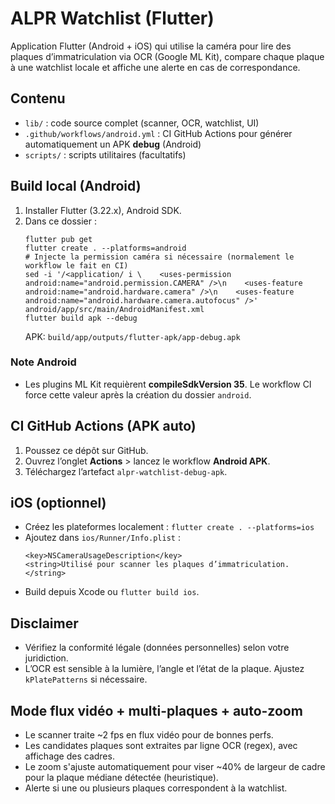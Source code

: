 # ALPR Watchlist (Flutter)

Application Flutter (Android + iOS) qui utilise la caméra pour lire des plaques d’immatriculation via OCR (Google ML Kit), compare chaque plaque à une watchlist locale et affiche une alerte en cas de correspondance.

## Contenu
- `lib/` : code source complet (scanner, OCR, watchlist, UI)
- `.github/workflows/android.yml` : CI GitHub Actions pour générer automatiquement un APK **debug** (Android)
- `scripts/` : scripts utilitaires (facultatifs)

## Build local (Android)
1. Installer Flutter (3.22.x), Android SDK.
2. Dans ce dossier :
   ```
   flutter pub get
   flutter create . --platforms=android
   # Injecte la permission caméra si nécessaire (normalement le workflow le fait en CI)
   sed -i '/<application/ i \    <uses-permission android:name="android.permission.CAMERA" />\n    <uses-feature android:name="android.hardware.camera" />\n    <uses-feature android:name="android.hardware.camera.autofocus" />' android/app/src/main/AndroidManifest.xml
   flutter build apk --debug
   ```
   APK: `build/app/outputs/flutter-apk/app-debug.apk`

### Note Android
- Les plugins ML Kit requièrent **compileSdkVersion 35**. Le workflow CI force cette valeur après la création du dossier `android`.

## CI GitHub Actions (APK auto)
1. Poussez ce dépôt sur GitHub.
2. Ouvrez l’onglet **Actions** > lancez le workflow **Android APK**.
3. Téléchargez l’artefact `alpr-watchlist-debug-apk`.

## iOS (optionnel)
- Créez les plateformes localement : `flutter create . --platforms=ios`
- Ajoutez dans `ios/Runner/Info.plist` :
  ```
  <key>NSCameraUsageDescription</key>
  <string>Utilisé pour scanner les plaques d’immatriculation.</string>
  ```
- Build depuis Xcode ou `flutter build ios`.

## Disclaimer
- Vérifiez la conformité légale (données personnelles) selon votre juridiction.
- L’OCR est sensible à la lumière, l’angle et l’état de la plaque. Ajustez `kPlatePatterns` si nécessaire.

## Mode flux vidéo + multi-plaques + auto-zoom
- Le scanner traite ~2 fps en flux vidéo pour de bonnes perfs.
- Les candidates plaques sont extraites par ligne OCR (regex), avec affichage des cadres.
- Le zoom s'ajuste automatiquement pour viser ~40% de largeur de cadre pour la plaque médiane détectée (heuristique).
- Alerte si une ou plusieurs plaques correspondent à la watchlist.
